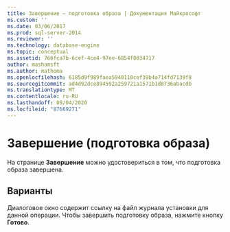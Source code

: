 ```yaml
---
title: Завершение — подготовка образа | Документация Майкрософт
ms.custom: ''
ms.date: 03/06/2017
ms.prod: sql-server-2014
ms.reviewer: ''
ms.technology: database-engine
ms.topic: conceptual
ms.assetid: 766fca7b-6cef-4ce4-97ee-6854f8034717
author: mashamsft
ms.author: mathoma
ms.openlocfilehash: 6185d9f989faea5940110cef39b4a714fd7139f8
ms.sourcegitcommit: ad4d92dce894592a259721a1571b1d8736abacdb
ms.translationtype: MT
ms.contentlocale: ru-RU
ms.lasthandoff: 08/04/2020
ms.locfileid: "87669271"
---
```

# <a name="complete---prepare-image"></a>Завершение (подготовка образа)
  На странице **Завершение** можно удостовериться в том, что подготовка образа завершена.  
  
## <a name="options"></a>Варианты  
 Диалоговое окно содержит ссылку на файл журнала установки для данной операции. Чтобы завершить подготовку образа, нажмите кнопку **Готово**.  
  
  
